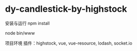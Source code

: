 # dy-candlestick-by-highstock

安装与运行
npm install 

node bin/www

项目环境
插件：highstock, vue, vue-resource, lodash, socket.io

